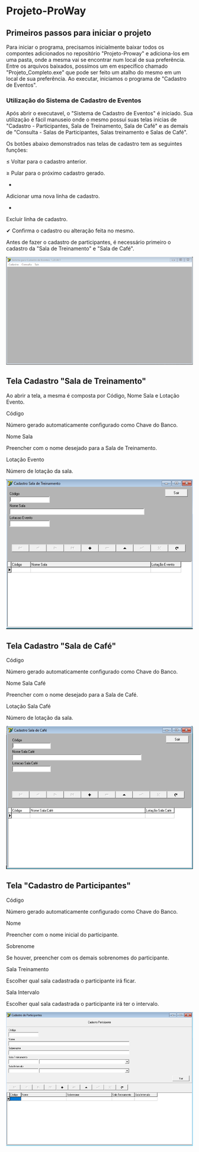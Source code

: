 # Projeto-ProWay
## Primeiros passos para iniciar o projeto
Para iniciar o programa, precisamos inicialmente baixar todos os compontes adicionados no repositório "Projeto-Proway" e adiciona-los em uma pasta, 
onde a mesma vai se encontrar num local de sua preferência.
Entre os arquivos baixados, possímos um em específico chamado "Projeto_Completo.exe" que pode ser feito um atalho do mesmo em um local de sua preferência.
Ao executar, iniciamos o programa de "Cadastro de Eventos".
### Utilização do Sistema de Cadastro de Eventos
Após abrir o executavel, o "Sistema de Cadastro de Eventos" é iniciado.
Sua utilização é fácil manuseio onde o mesmo possuí suas telas inicias de "Cadastro - Participantes, Sala de Treinamento, Sala de Café" e as demais de "Consulta - Salas de Participantes, Salas treinamento e Salas de Café".

Os botões abaixo demonstrados nas telas de cadastro tem as seguintes funções:

≤ 
Voltar para o cadastro anterior.

≥
Pular para o próximo cadastro gerado.

+ 
Adicionar uma nova linha de cadastro.

-
Excluir linha de cadastro.

✔
Confirma o cadastro ou alteração feita no mesmo.

Antes de fazer o cadastro de participantes, é necessário primeiro o cadastro da "Sala de Treinamento" e "Sala de Café".

![Tela Inicial](https://github.com/Joao-Carlos123/Projeto-ProWay/blob/master/1.PNG)

## Tela Cadastro "Sala de Treinamento"
Ao abrir a tela, a mesma é composta por Código, Nome Sala e Lotação Evento.

Código

Número gerado automaticamente configurado como Chave do Banco.

Nome Sala

Preencher com o nome desejado para a Sala de Treinamento.

Lotação Evento

Número de lotação da sala.

![Sala de Treinamento](https://github.com/Joao-Carlos123/Projeto-ProWay/blob/master/3.PNG)

## Tela Cadastro "Sala de Café"

Código

Número gerado automaticamente configurado como Chave do Banco.

Nome Sala Café

Preencher com o nome desejado para a Sala de Café.

Lotação Sala Café

Número de lotação da sala.

![Sala de Café](https://github.com/Joao-Carlos123/Projeto-ProWay/blob/master/4.PNG)

## Tela "Cadastro de Participantes"

Código

Número gerado automaticamente configurado como Chave do Banco.

Nome

Preencher com o nome inicial do participante.

Sobrenome

Se houver, preencher com os demais sobrenomes do participante.

Sala Treinamento

Escolher qual sala cadastrada o participante irá ficar.

Sala Intervalo

Escolher qual sala cadastrada o participante irá ter o intervalo.

![Cadastro de Participantes](https://github.com/Joao-Carlos123/Projeto-ProWay/blob/master/2.PNG)



